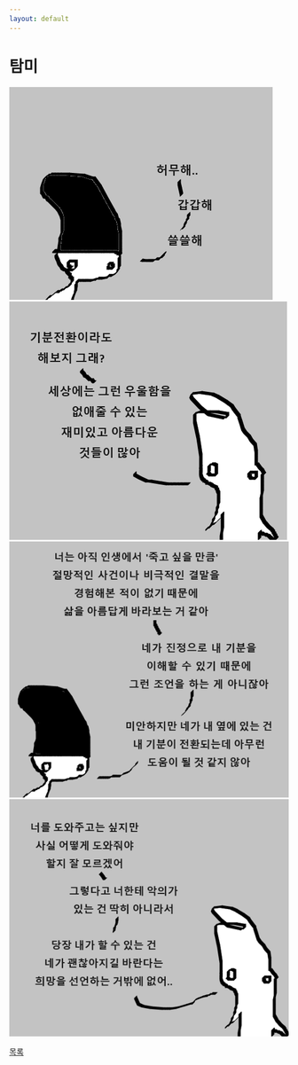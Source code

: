 ```yaml
---
layout: default
---
```

# 탐미

![b1](./beaut1.png)
![b2](./beaut2.png)
![b3](./beaut3.png)
![b4](./beaut4.png)

<div class="pagination">
  <a href="{{ '/List/Doodles/doodles.html' | relative_url }}" class="prev-button" data-turbo="true">목록</a>
</div>